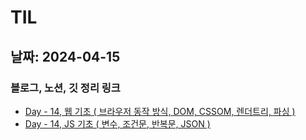 # TIL

## 날짜: 2024-04-15

### 블로그, 노션, 깃 정리 링크

- [Day - 14, 웹 기초 ( 브라우저 동작 방식, DOM, CSSOM, 렌더트리, 파싱 )](https://sen2y-it.tistory.com/16)
- [Day - 14, JS 기초 ( 변수, 조건문, 반복문, JSON )](https://sen2y-it.tistory.com/15?category=1175353)
